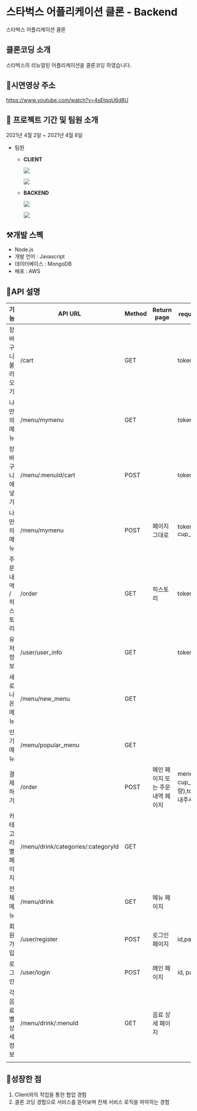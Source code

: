 # 스타벅스 어플리케이션 클론 - Backend
스타벅스 어플리케이션 클론

## 클론코딩 소개
스타벅스의 리뉴얼된 어플리케이션을 클론코딩 하였습니다.

## 🎥시연영상 주소
https://www.youtube.com/watch?v=4sEtqqU6d8U

## 📌 프로젝트 기간 및 팀원 소개
2021년 4월 2일 ~ 2021년 4월 8일
- 팀원
  - **CLIENT**
    
    ![](https://img.shields.io/badge/ReactNative-문형원-blue?style=for-the-badge)
    
    ![](https://img.shields.io/badge/ReactNative-주형인-blue?style=for-the-badge)
    
  - **BACKEND** 

     ![](https://img.shields.io/badge/Node.js-유지윤-pink?style=for-the-badge)
     
     ![](https://img.shields.io/badge/Node.js-원가연-pink?style=for-the-badge)

## ⚒️개발 스펙
- Node.js
- 개발 언어 : Javascript
- 데이터베이스 : MongoDB
- 배포 : AWS

## 🎯API 설명
|기능          |API URL                            |Method|Return page        |request(프론트->서버)                                      |response(서버->프론트)           
|------------|-----------------------------------|------|-------------------|------------------------------------------------------|----------------------------|
|장바구니 불러오기   |/cart                              |GET   |                   |token                                                 |장바구니에 있는 메뉴          
|나만의 메뉴      |/menu/mymenu                       |GET   |                   |token                                                 |해당 유저가 저장한 나만의 메뉴     
|장바구니에 넣기    |/menu/:menuId/cart                 |POST  |                   |token                                                 |성공 여부 또는 에러 메세지            
|나만의 메뉴      |/menu/mymenu                       |POST  |페이지 그대로            |token, size, cup_option , menuId                      |                            
|주문 내역 /히스토리 |/order                             |GET   |히스토리               |token                                                 |해당 유저의 주문 내역 전체(최신순으로)     
|유저정보        |/user/user_info                    |GET   |                   |token                                                 |                           
|새로 나온 메뉴    |/menu/new_menu                     |GET   |                   |                                                      |2021년 cherryblossom 메뉴들     
|인기 메뉴       |/menu/popular_menu                 |GET   |                   |                                                      |userhistory DB에서 최신 주문 5개 정보
|결제하기        |/order                             |POST  |메인 페이지 또는 주문 내역 페이지|menuId, size, cup_option,num(수량),token(header에 보내주세요) |결제 성공 여부                      
|카테고리별 페이지   |/menu/drink/categories/:categoryId |GET   |                   |                                                      |해당 카테고리 음료 정보               
|전체 메뉴       |/menu/drink                        |GET   |메뉴 페이지             |                                                      |                            
|회원가입        |/user/register                     |POST  |로그인 페이지            |id,password,nickName                                  |회원 가입 성공 여부                 
|로그인         |/user/login                        |POST  |메인 페이지             |id, password                                          |token 정보                   
|각 음료별 상세 정보 |/menu/drink/:menuId                |GET   |음료 상세 페이지          |                                                      |해당 음료의 상세 정보(가격, 알레르기, 사진)     
|            |                                   |      |                   |                                                      |                            |   |              |

## 🌱성장한 점
1. Client와의 작업을 통한 협업 경험
2. 클론 코딩 경험으로 서비스를 뜯어보며 전체 서비스 로직을 파악하는 경험
